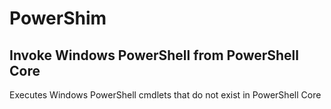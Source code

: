 # PowerShim 

## Invoke Windows PowerShell from PowerShell Core

Executes Windows PowerShell cmdlets that do not exist in PowerShell Core

